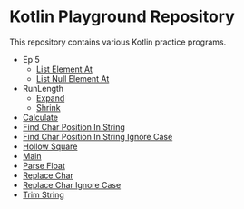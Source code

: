 # Kotlin Playground Repository
This repository contains various Kotlin practice programs.

- Ep 5
  - [List Element At](src/main/kotlin/ep5/ListElementAt.kt)
  - [List Null Element At](src/main/kotlin/ep5/ListNullElementAt.kt)
- RunLength
  - [Expand](src/main/kotlin/runLength/Expand.kt)
  - [Shrink](src/main/kotlin/runLength/Shrink.kt)
- [Calculate](src/main/kotlin/Calculate.kt)
- [Find Char Position In String](src/main/kotlin/FindCharPositionInString.kt)
- [Find Char Position In String Ignore Case](src/main/kotlin/FindCharPositionInStringIgnorecase.kt)
- [Hollow Square](src/main/kotlin/HollowSquare.kt)
- [Main](src/main/kotlin/Main.kt)
- [Parse Float](src/main/kotlin/ParseFloat.kt)
- [Replace Char](src/main/kotlin/ReplaceChar.kt)
- [Replace Char Ignore Case](src/main/kotlin/ReplaceCharIgnoreCase.kt)
- [Trim String](src/main/kotlin/TrimString.kt)